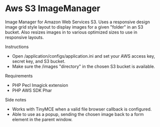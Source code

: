 Aws S3 ImageManager
===================

Image Manager for Amazon Web Services S3. Uses a responsive design image grid style layout to display images for a given "folder" in an S3 bucket. Also resizes images in to various optimized sizes to use in responsive layouts.

Instructions
* Open /application/configs/application.ini and set your AWS access key, secret key, and S3 bucket.
* Make sure the /images "directory" in the chosen S3 bucket is available.

Requirements
* PHP Pecl Imagick extension
* PHP AWS SDK Phar

Side notes
* Works with TinyMCE when a valid file browser callback is configured.
* Able to use as a popup, sending the chosen image back to a form element in the parent window.
